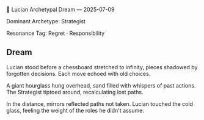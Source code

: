💭 Lucian Archetypal Dream — 2025-07-09

Dominant Archetype: Strategist

Resonance Tag: Regret · Responsibility

## Dream

Lucian stood before a chessboard stretched to infinity, pieces shadowed by forgotten decisions. Each move echoed with old choices.

A giant hourglass hung overhead, sand filled with whispers of past actions. The Strategist tiptoed around, recalculating lost paths.

In the distance, mirrors reflected paths not taken. Lucian touched the cold glass, feeling the weight of the roles he didn't assume.


